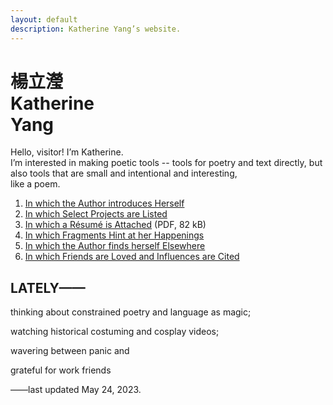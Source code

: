 ```yaml
---
layout: default
description: Katherine Yang’s website.
---
```


<div class="intro">
  <h1 class="name">
    <div lang="zh">楊立瀅</div>
    <div>Katherine<br><span class="y">Y</span>ang</div>
  </h1>
  <div>
    <p>
      Hello, visitor! I’m Katherine.<br>
      I’m interested in making poetic tools&nbsp;-- tools for poetry and text directly, but also tools that are small and intentional and interesting,<br>
      like a poem.
    </p>
  </div>
</div>
<main>
  <div class="section">
    <ol>
      <li><a href="/about/">In which the Author introduces Herself</a></li>
      <li><a href="/work/">In which Select Projects are Listed</a></li>
      <li><a href="/assets/resume/yang-katherine-resume-202304.pdf">In which a Résumé is Attached</a> (PDF, 82 kB)</li>
      <li><a href="/fragments/">In which Fragments Hint at her Happenings</a></li>
      <li><a href="/appearances/">In which the Author finds herself Elsewhere</a></li>
      <li><a href="/dedications/">In which Friends are Loved and Influences are Cited</a></li>
    </ol>
  </div>
  <div class="section">
    <div class="section--header">
      <h2>LATELY——</h2>
    </div>
    <div class="section--body">
      <p>thinking about constrained poetry and language as magic;</p>
      <p>watching historical costuming and cosplay videos;</p>
      <p>wavering between panic and </p>
      <p>grateful for work friends</p>
      <p>——last updated May 24, 2023.</p>
    </div>
    <!-- <div class="section--body columns">
      <div class="subsection">
        <p>(thinking about)</p>
      </div>
      <div class="subsection">
        <p>(projects)</p>
        <p>Mom’s vest.</p>
        <p>Casual multiplayer Wikipedia reading?</p>
        <p>Buses; activating Adventure Mode.</p>
      </div>
      <div class="subsection">
        <p>(nice things)</p>
        <p>Chick season!</p>
        <p>The esplanade is teeming…</p>
        <p>Sailboats on the evening river.</p>
      </div>
      <div class="subsection">
        <p>(dreams)</p>
        <p>A pod of whales. (Or was that just the morning news?)</p>
        <p>A caper; a shenanigan, even!</p>
      </div>
    </div> -->
  </div>
</main>
